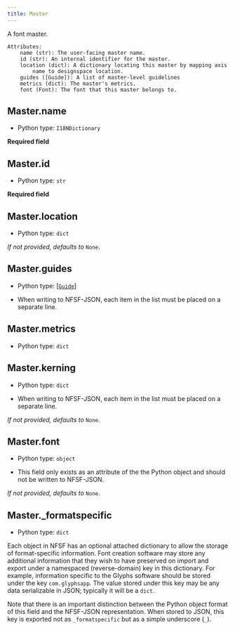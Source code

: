 ```yaml
---
title: Master
---
```

A font master.

    Attributes:
        name (str): The user-facing master name.
        id (str): An internal identifier for the master.
        location (dict): A dictionary locating this master by mapping axis
            name to designspace location.
        guides ([Guide]): A list of master-level guidelines
        metrics (dict): The master's metrics.
        font (Font): The font that this master belongs to.
    
## Master.name

* Python type: `I18NDictionary`


**Required field**


## Master.id

* Python type: `str`


**Required field**


## Master.location

* Python type: `dict`

*If not provided, defaults to* `None`.


## Master.guides

* Python type: [[`Guide`](Guide.html)]

* When writing to NFSF-JSON, each item in the list must be placed on a separate line.



## Master.metrics

* Python type: `dict`



## Master.kerning

* Python type: `dict`

* When writing to NFSF-JSON, each item in the list must be placed on a separate line.

*If not provided, defaults to* `None`.


## Master.font

* Python type: `object`

* This field only exists as an attribute of the the Python object and should not be written to NFSF-JSON.

*If not provided, defaults to* `None`.


## Master._formatspecific

* Python type: `dict`


Each object in NFSF has an optional attached dictionary to allow the storage
of format-specific information. Font creation software may store any additional
information that they wish to have preserved on import and export under a
namespaced (reverse-domain) key in this dictionary. For example, information
specific to the Glyphs software should be stored under the key `com.glyphsapp`.
The value stored under this key may be any data serializable in JSON; typically
it will be a `dict`.

Note that there is an important distinction between the Python object format
of this field and the NFSF-JSON representation. When stored to JSON, this key
is exported not as `_formatspecific` but as a simple underscore (`_`).



